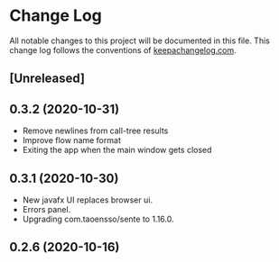 # Change Log
All notable changes to this project will be documented in this file. This change log follows the conventions of [keepachangelog.com](http://keepachangelog.com/).

## [Unreleased]

## 0.3.2 (2020-10-31)

- Remove newlines from call-tree results
- Improve flow name format
- Exiting the app when the main window gets closed

## 0.3.1 (2020-10-30)

- New javafx UI replaces browser ui.
- Errors panel.
- Upgrading com.taoensso/sente to 1.16.0.

## 0.2.6 (2020-10-16)
